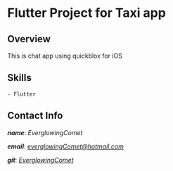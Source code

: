 # Flutter Project for Taxi app

## Overview

This is chat app using quickblox for iOS


## Skills
    - Flutter


## Contact Info

**_name_**:		_EverglowingComet_

**_email_**:	[_everglowingComet@hotmail.com_](mailto:everglowingComet@hotmail.com)

**_git_**:		[_EverglowingComet_](https://github.com/EverglowingComet)
